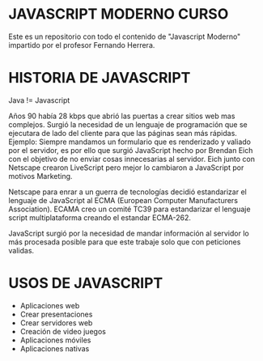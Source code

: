 # JAVASCRIPT MODERNO CURSO
Este es un repositorio con todo el contenido de "Javascript Moderno" impartido por el profesor Fernando Herrera.

# HISTORIA DE JAVASCRIPT
Java != Javascript

Años 90 había 28 kbps que abrió las puertas a crear sitios web mas complejos. Surgió la necesidad de un lenguaje de programación que se ejecutara de lado del cliente para que las páginas sean más rápidas. Ejemplo: Siempre mandamos un formulario que es renderizado y valiado por el servidor, es por ello que surgió JavaScript hecho por Brendan Eich con el objetivo de no enviar cosas innecesarias al servidor. Eich junto con Netscape crearon LiveScript pero mejor lo cambiaron a JavaScript por motivos Marketing.

Netscape para enrar a un guerra de tecnologías decidió estandarizar el lenguaje de JavaScript al ECMA (European Computer Manufacturers Association). ECAMA creo un comité TC39 para estandarizar el lenguaje script multiplataforma creando el estandar ECMA-262.

JavaScript surgió por la necesidad de mandar información al servidor lo más procesada posible para que este trabaje solo que con peticiones validas.

# USOS DE JAVASCRIPT
- Aplicaciones web
- Crear presentaciones
- Crear servidores web
- Creación de video juegos
- Aplicaciones móviles
- Aplicaciones nativas

